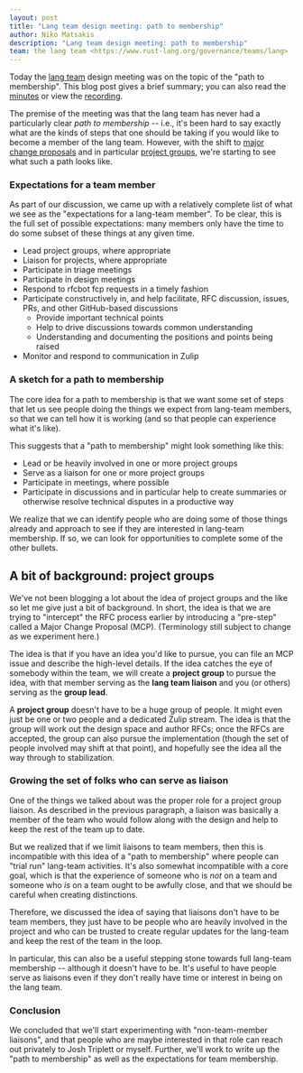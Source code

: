 ```yaml
---
layout: post
title: "Lang team design meeting: path to membership"
author: Niko Matsakis
description: "Lang team design meeting: path to membership"
team: the lang team <https://www.rust-lang.org/governance/teams/lang>
---
```


Today the [lang team] design meeting was on the topic of the "path to
membership". This blog post gives a brief summary; you can also read
the [minutes] or view the [recording].

[minutes]: https://github.com/rust-lang/lang-team/blob/master/design-meeting-minutes/2020-07-08-lang-team-path-to-membership.md
[lang team]: https://www.rust-lang.org/governance/teams/lang
[recording]: https://youtu.be/SeH-hZgDG1Y

The premise of the meeting was that the lang team has never had a
particularly clear *path to membership* -- i.e., it's been hard to say
exactly what are the kinds of steps that one should be taking if you
would like to become a member of the lang team. However, with the
shift to [major change proposals] and in particular [project groups],
we're starting to see what such a path looks like. 

[major change proposals]: https://github.com/rust-lang/rfcs/pull/2936/
[project groups]: https://github.com/rust-lang/rfcs/pull/2856

### Expectations for a team member

As part of our discussion, we came up with a relatively complete list of
what we see as the "expectations for a lang-team member". To be clear,
this is the full set of possible expectations: many members only have the
time to do some subset of these things at any given time.

- Lead project groups, where appropriate
- Liaison for projects, where appropriate
- Participate in triage meetings
- Participate in design meetings
- Respond to rfcbot fcp requests in a timely fashion
- Participate constructively in, and help facilitate, RFC discussion, issues, PRs, and other GitHub-based discussions
    - Provide important technical points
    - Help to drive discussions towards common understanding
    - Understanding and documenting the positions and points being raised
- Monitor and respond to communication in Zulip

### A sketch for a path to membership

The core idea for a path to membership is that we want some set of
steps that let us see people doing the things we expect from lang-team
members, so that we can tell how it is working (and so that people can
experience what it's like).

This suggests that a "path to membership" might look something like this:

* Lead or be heavily involved in one or more project groups
* Serve as a liaison for one or more project groups
* Participate in meetings, where possible
* Participate in discussions and in particular help to create summaries or otherwise resolve technical disputes in a productive way

We realize that we can identify people who are doing some of those
things already and approach to see if they are interested in lang-team
membership.  If so, we can look for opportunities to complete some of
the other bullets.

## A bit of background: project groups

We've not been blogging a lot about the idea of project groups and the
like so let me give just a bit of background. In short, the idea is
that we are trying to "intercept" the RFC process earlier by
introducing a "pre-step" called a Major Change Proposal
(MCP). (Terminology still subject to change as we experiment here.)

The idea is that if you have an idea you'd like to pursue, you can
file an MCP issue and describe the high-level details. If the idea
catches the eye of somebody within the team, we will create a
**project group** to pursue the idea, with that member serving as the
**lang team liaison** and you (or others) serving as the **group
lead**.

A **project group** doesn't have to be a huge group of people. It
might even just be one or two people and a dedicated Zulip stream.
The idea is that the group will work out the design space and author
RFCs; once the RFCs are accepted, the group can also pursue the
implementation (though the set of people involved may shift at that
point), and hopefully see the idea all the way through to
stabilization.

### Growing the set of folks who can serve as liaison

One of the things we talked about was the proper role for a project
group liaison. As described in the previous paragraph, a liaison was
basically a member of the team who would follow along with the design
and help to keep the rest of the team up to date. 

But we realized that if we limit liaisons to team members, then this
is incompatible with this idea of a "path to membership" where people
can "trial run" lang-team activities.  It's also somewhat incompatible
with a core goal, which is that the experience of someone who is *not*
on a team and someone who *is* on a team ought to be awfully close,
and that we should be careful when creating distinctions.

Therefore, we discussed the idea of saying that liaisons don't have to
be team members, they just have to be people who are heavily involved
in the project and who can be trusted to create regular updates for
the lang-team and keep the rest of the team in the loop. 

In particular, this can also be a useful stepping stone towards full
lang-team membership -- although it doesn't have to be. It's useful to
have people serve as liaisons even if they don't really have time or
interest in being on the lang team.

### Conclusion

We concluded that we'll start experimenting with "non-team-member
liaisons", and that people who are maybe interested in that role can
reach out privately to Josh Triplett or myself. Further, we'll work to
write up the "path to membership" as well as the expectations for team
membership.
